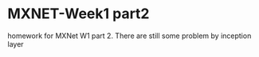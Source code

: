 # MXNET-Week1 part2 

homework for MXNet W1 part 2. There are still some problem by inception layer

 
